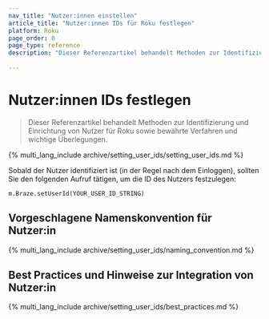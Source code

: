 ```yaml
---
nav_title: "Nutzer:innen einstellen"
article_title: "Nutzer:innen IDs für Roku festlegen"
platform: Roku
page_order: 0
page_type: reference
description: "Dieser Referenzartikel behandelt Methoden zur Identifizierung und Einrichtung von Nutzer für Roku sowie bewährte Verfahren und wichtige Überlegungen."
 
---
```


# Nutzer:innen IDs festlegen

> Dieser Referenzartikel behandelt Methoden zur Identifizierung und Einrichtung von Nutzer für Roku sowie bewährte Verfahren und wichtige Überlegungen.

{% multi_lang_include archive/setting_user_ids/setting_user_ids.md %}

Sobald der Nutzer identifiziert ist (in der Regel nach dem Einloggen), sollten Sie den folgenden Aufruf tätigen, um die ID des Nutzers festzulegen:

```brightscript
m.Braze.setUserId(YOUR_USER_ID_STRING)
```

## Vorgeschlagene Namenskonvention für Nutzer:in

{% multi_lang_include archive/setting_user_ids/naming_convention.md %}

## Best Practices und Hinweise zur Integration von Nutzer:in

{% multi_lang_include archive/setting_user_ids/best_practices.md %}

